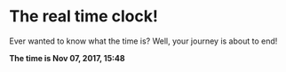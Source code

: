 # The real time clock!

Ever wanted to know what the time is? Well, your journey is about to end!

**The time is Nov 07, 2017, 15:48**